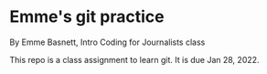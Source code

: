 # Emme's git practice

By Emme Basnett, Intro Coding for Journalists class

This repo is a class assignment to learn git. It is due Jan 28, 2022.

